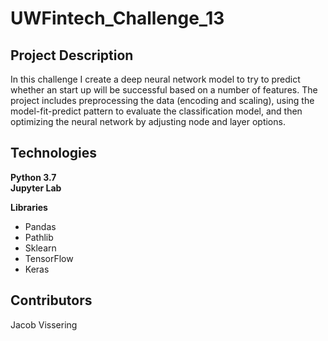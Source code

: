 # UWFintech_Challenge_13

## Project Description
In this challenge I create a deep neural network model to try to predict whether an start up will be successful based on a number of features. The project includes preprocessing the data (encoding and scaling), using the model-fit-predict pattern to evaluate the classification model, and then optimizing the neural network by adjusting node and layer options. 

## Technologies
**Python 3.7**  
**Jupyter Lab**  
  
**Libraries**
+ Pandas
+ Pathlib
+ Sklearn
+ TensorFlow  
+ Keras  

## Contributors
Jacob Vissering